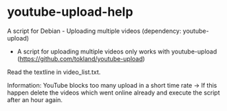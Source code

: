 # youtube-upload-help
A script for Debian - Uploading multiple videos (dependency: youtube-upload)
- A script for uploading multiple videos only works with youtube-upload (https://github.com/tokland/youtube-upload)

Read the textline in video_list.txt.

Information: YouTube blocks too many upload in a short time rate -> If this happen delete the videos which went online already and execute the script after an hour again.
